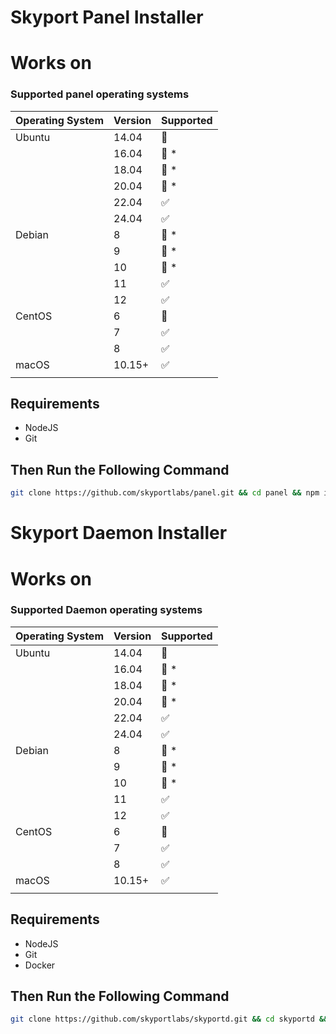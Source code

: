 # Skyport Panel Installer
# Works on

### Supported panel operating systems

| Operating System | Version | Supported          |
| ---------------- | ------- | ------------------ |
| Ubuntu           | 14.04   | :red_circle:       |
|                  | 16.04   | :red_circle: \*    |
|                  | 18.04   | :red_circle: \*    |
|                  | 20.04   | :red_circle: \*    |
|                  | 22.04   | :white_check_mark: |
|                  | 24.04   | :white_check_mark: |
| Debian           | 8       | :red_circle: \*    |
|                  | 9       | :red_circle: \*    |
|                  | 10      | :red_circle: \*    |
|                  | 11      | :white_check_mark: |
|                  | 12      | :white_check_mark: |
| CentOS           | 6       | :red_circle:       |
|                  | 7       | :white_check_mark: |
|                  | 8       | :white_check_mark: |
| macOS            | 10.15+  | :white_check_mark: |
|                  |         |                    |



## Requirements

- NodeJS
- Git 

## Then Run the Following Command 

```bash
git clone https://github.com/skyportlabs/panel.git && cd panel && npm install && npm run seed && npm run createUser && node .
```


# Skyport Daemon Installer
# Works on

### Supported Daemon operating systems

| Operating System | Version | Supported          |
| ---------------- | ------- | ------------------ |
| Ubuntu           | 14.04   | :red_circle:       |
|                  | 16.04   | :red_circle: \*    |
|                  | 18.04   | :red_circle: \*    |
|                  | 20.04   | :red_circle: \*    |
|                  | 22.04   | :white_check_mark: |
|                  | 24.04   | :white_check_mark: |
| Debian           | 8       | :red_circle: \*    |
|                  | 9       | :red_circle: \*    |
|                  | 10      | :red_circle: \*    |
|                  | 11      | :white_check_mark: |
|                  | 12      | :white_check_mark: |
| CentOS           | 6       | :red_circle:       |
|                  | 7       | :white_check_mark: |
|                  | 8       | :white_check_mark: |
| macOS            | 10.15+  | :white_check_mark: |
|                  |         |                    |



## Requirements

- NodeJS
- Git
- Docker

## Then Run the Following Command 

```bash
git clone https://github.com/skyportlabs/skyportd.git && cd skyportd && npm install && node .
```

